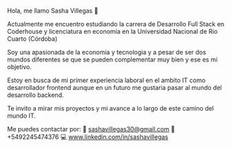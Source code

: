 Hola, me llamo Sasha Villegas 👋

Actualmente me encuentro estudiando la carrera de Desarrollo Full Stack en Coderhouse y licenciatura en economía en la Universidad Nacional de Rio Cuarto (Córdoba) 

Soy una apasionada de la economia y tecnologia y a pesar de ser dos mundos diferentes se que se pueden complementar muy bien y ese es mi objetivo.

Estoy en busca de mi primer experiencia laboral en el ambito IT como desarrollador frontend aunque en un futuro me gustaria pasar al mundo del desarrollo backend.

Te invito a mirar mis proyectos y mi avance a lo largo de este camino del mundo IT. 

Me puedes contactar por:
📩 sashavillegas30@gmail.com
📲 +5492245474376
💻 www.linkedin.com/in/sashavillegas







<!--
**Sasha-Villegas/Sasha-Villegas** is a ✨ _special_ ✨ repository because its `README.md` (this file) appears on your GitHub profile.

Here are some ideas to get you started:

- 🔭 I’m currently working on ...
- 🌱 I’m currently learning ...
- 👯 I’m looking to collaborate on ...
- 🤔 I’m looking for help with ...
- 💬 Ask me about ...
- 📫 How to reach me: ...
- 😄 Pronouns: ...
- ⚡ Fun fact: ...
-->
